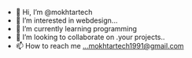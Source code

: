 - 👋 Hi, I’m @mokhtartech
- 👀 I’m interested in webdesign...
- 🌱 I’m currently learning programming
- 💞️ I’m looking to collaborate on .your projects..
- 📫 How to reach me ...mokhtartech1991@gmail.com

<!---
mokhtartech/mokhtartech is a ✨ special ✨ repository because its `README.md` (this file) appears on your GitHub profile.
You can click the Preview link to take a look at your changes.
--->
